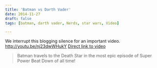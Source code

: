 ```yaml
---
title: 'Batman vs Darth Vader'
date: 2014-11-27
draft: false
tags: [batman, darth vader, Nerds, star wars, Video]

---
```


We interrupt this blogging silence for an important video. http://youtu.be/nj23dwWHukY [Direct link to video](http://youtu.be/nj23dwWHukY)

> Batman travels to the Death Star in the most epic episode of Super Power Beat Down of all time!